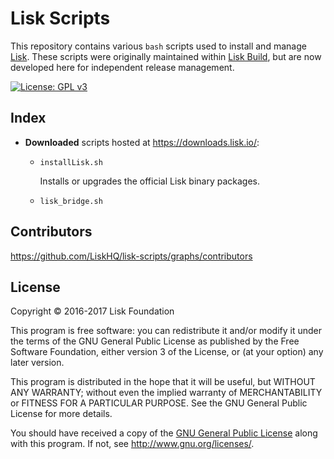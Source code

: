# Lisk Scripts

This repository contains various `bash` scripts used to install and manage [Lisk](https://github.com/LiskHQ/lisk). These scripts were originally maintained within [Lisk Build](https://github.com/LiskHQ/lisk-build), but are now developed here for independent release management.

[![License: GPL v3](https://img.shields.io/badge/License-GPL%20v3-blue.svg)](http://www.gnu.org/licenses/gpl-3.0)

## Index

- **Downloaded** scripts hosted at https://downloads.lisk.io/:

  - `installLisk.sh`

    Installs or upgrades the official Lisk binary packages.

  - `lisk_bridge.sh`

## Contributors

https://github.com/LiskHQ/lisk-scripts/graphs/contributors

## License

Copyright © 2016-2017 Lisk Foundation

This program is free software: you can redistribute it and/or modify it under the terms of the GNU General Public License as published by the Free Software Foundation, either version 3 of the License, or (at your option) any later version.

This program is distributed in the hope that it will be useful, but WITHOUT ANY WARRANTY; without even the implied warranty of MERCHANTABILITY or FITNESS FOR A PARTICULAR PURPOSE. See the GNU General Public License for more details.

You should have received a copy of the [GNU General Public License](https://github.com/LiskHQ/lisk/tree/master/LICENSE) along with this program.  If not, see <http://www.gnu.org/licenses/>.
